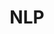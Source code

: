 ---
layout: list
title:  NLP
slug:   NLP
description: >
  All posts about Natural Language Processing.  
  자연어 처리 관련 포스팅입니다.
---